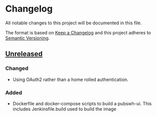 # Changelog
All notable changes to this project will be documented in this file.

The format is based on [Keep a Changelog](http://keepachangelog.com/en/1.0.0/)
and this project adheres to [Semantic Versioning](http://semver.org/spec/v2.0.0.html).

## [Unreleased]
### Changed
- Using OAuth2 rather than a home rolled authentication.

### Added
- Dockerfile and docker-compose scripts to build a pubswh-ui. This includes Jenkinsfile.build used to build the image

[Unreleased]: https://github.com/NWQMC/WQP_UI/master